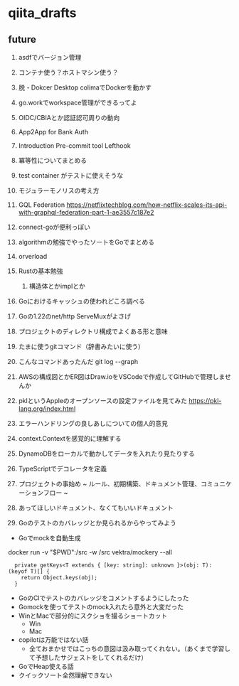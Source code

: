 # qiita_drafts

## future

1. asdfでバージョン管理
1. コンテナ使う？ホストマシン使う？
1. 脱・Dokcer Desktop colimaでDockerを動かす
1. go.workでworkspace管理ができるってよ
1. OIDC/CBIAとか認証認可周りの動向
1. App2App for Bank Auth
1. Introduction Pre-commit tool Lefthook
1. 冪等性についてまとめる
1. test container がテストに使えそうな
1. モジュラーモノリスの考え方
1. GQL Federation https://netflixtechblog.com/how-netflix-scales-its-api-with-graphql-federation-part-1-ae3557c187e2
1. connect-goが便利っぽい

1. algorithmの勉強でやったソートをGoでまとめる
1. orverload
1. Rustの基本勉強
    1. 構造体とかimplとか
1. Goにおけるキャッシュの使われどころ調べる
1. Goの1.22のnet/http ServeMuxがよさげ
1. プロジェクトのディレクトリ構成でよくある形と意味
1. たまに使うgitコマンド（辞書みたいに使う）
1. こんなコマンドあったんだ git log --graph
1. AWSの構成図とかER図はDraw.ioをVSCodeで作成してGitHubで管理しませんか
1. pklというAppleのオープンソースの設定ファイルを見てみた https://pkl-lang.org/index.html
1. エラーハンドリングの良しあしについての個人的意見
1. context.Contextを感覚的に理解する
1. DynamoDBをローカルで動かしてデータを入れたり見たりする
1. TypeScriptでデコレータを定義
1. プロジェクトの事始め ~ ルール、初期構築、ドキュメント管理、コミュニケーションフロー ~
1. あってほしいドキュメント、なくてもいいドキュメント
1. Goのテストのカバレッジとか見られるからやってみよう
- Goでmockを自動生成

docker run -v "$PWD":/src -w /src vektra/mockery --all

```
  private getKeys<T extends { [key: string]: unknown }>(obj: T): (keyof T)[] {
    return Object.keys(obj);
  }
```

- GoのCIでテストのカバレッジをコメントするようにしたった
- Gomockを使ってテストのmock入れたら意外と大変だった
- WinとMacで部分的にスクショを撮るショートカット
  - Win
  - Mac
- copilotは万能ではない話
  - 全ておまかせではこっちの意図は汲み取ってくれない。（あくまで学習して予想したサジェストをしてくれるだけ）
- GoでHeap使える話
- クイックソート全然理解できない
